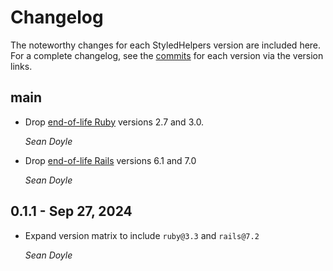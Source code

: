 # Changelog

The noteworthy changes for each StyledHelpers version are
included here. For a complete changelog, see the [commits] for each version via
the version links.

[commits]: https://github.com/seanpdoyle/styled_helpers

## main

*   Drop [end-of-life Ruby][] versions 2.7 and 3.0.

    *Sean Doyle*

[end-of-life Ruby]: https://www.ruby-lang.org/en/downloads/branches/

*   Drop [end-of-life Rails][] versions 6.1 and 7.0

    *Sean Doyle*

[end-of-life Rails]: https://rubyonrails.org/maintenance

## 0.1.1 - Sep 27, 2024

*   Expand version matrix to include `ruby@3.3` and `rails@7.2`

    *Sean Doyle*
